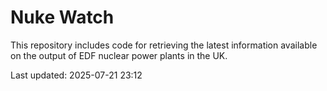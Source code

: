 # Nuke Watch

This repository includes code for retrieving the latest information available on the output of EDF nuclear power plants in the UK.

Last updated: 2025-07-21 23:12